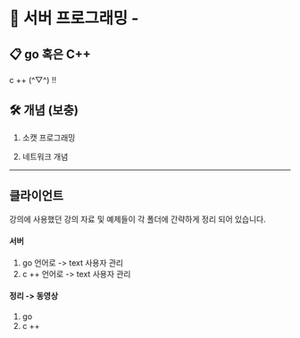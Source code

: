 # 🚀 서버 프로그래밍  -
## 📋 go 혹은 C++
 c ++ (^▽^) !!

## 🛠 개념 (보충)

1. 소캣 프로그래밍

2. 네트워크 개념

---


## 클라이언트
강의에 사용했던 강의 자료 및 예제들이 각 폴더에 간략하게 정리 되어 있습니다. 

#### 서버
1. go 언어로 -> text 사용자 관리
2. c ++ 언어로 -> text 사용자 관리

#### 정리 -> 동영상 
1. go 
2. c ++ 
